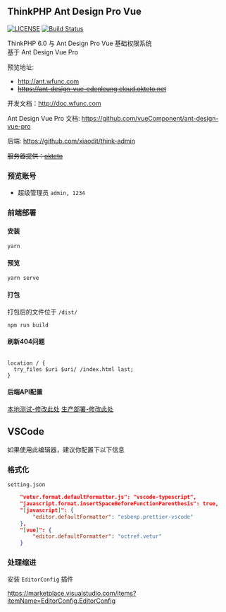 ## ThinkPHP Ant Design Pro Vue

[![LICENSE](https://img.shields.io/badge/license-Anti%20996-blue.svg)](https://github.com/996icu/996.ICU/blob/master/LICENSE)
[![Build Status](https://travis-ci.org/edenleung/think-ant-vue.svg?branch=master)](https://travis-ci.org/edenleung/think-ant-vue)

ThinkPHP 6.0 与 Ant Design Pro Vue 基础权限系统  
基于 Ant Design Vue Pro

预览地址: 
 * http://ant.wfunc.com
 * ~~https://ant-design-vue-edenleung.cloud.okteto.net~~
 
开发文档：http://doc.wfunc.com

Ant Design Vue Pro 文档: https://github.com/vueComponent/ant-design-vue-pro

后端: https://github.com/xiaodit/think-admin

~~服务器提供：[okteto](https://okteto.com)~~

### 预览账号
* 超级管理员 `admin, 1234`

### 前端部署
#### 安装
```
yarn
```
#### 预览
```
yarn serve
```
#### 打包
打包后的文件位于 `/dist/`
```
npm run build
```
#### 刷新404问题
```nginx

location / {
  try_files $uri $uri/ /index.html last;
}

```
#### 后端API配置
[本地测试-修改此处](https://github.com/edenleung/think-ant-vue/blob/master/.env.development#L3)
[生产部署-修改此处](https://github.com/edenleung/think-ant-vue/blob/master/.env.production#L3)

## VSCode
如果使用此编辑器，建议你配置下以下信息

### 格式化
`setting.json`

```json
    "vetur.format.defaultFormatter.js": "vscode-typescript",
    "javascript.format.insertSpaceBeforeFunctionParenthesis": true,
    "[javascript]": {
        "editor.defaultFormatter": "esbenp.prettier-vscode"
    },
    "[vue]": {
        "editor.defaultFormatter": "octref.vetur"
    }
```

### 处理缩进

安装 `EditorConfig` 插件

https://marketplace.visualstudio.com/items?itemName=EditorConfig.EditorConfig
